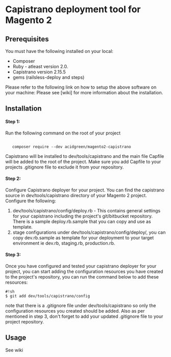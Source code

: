 # Capistrano deployment tool for Magento 2 #

## Prerequisites ##
You must have the following installed on your local:

* Composer
* Ruby - atleast version 2.0.
* Capistrano version 2.15.5
* gems (railsless-deploy and steps)

Please refer to the following link on how to setup the above software on your machine:
Please see [wiki] for more information about the installation.

## Installation ##

#### Step 1: 
Run the following command on the root of your project

```

   composer require --dev acidgreen/magento2-capistrano

```
Capistrano will be installed to dev/tools/capistrano and the main file Capfile will be added to the root of the project. Make sure you add Capfile to your projects .gitignore file to exclude it from your repository.

#### Step 2: 
Configure Capistrano deployer for your project. You can find the capistrano source in dev/tools/capistrano directory of your Magento 2 project. Configure the following:
1. dev/tools/capistrano/config/deploy.rb - This contains general settings for your capistrano including the project's git/bitbucket repository. There is a sample deploy.rb.sample that you can copy and use as template.
2. stage configurations under dev/tools/capistrano/config/deploy/, you can copy dev.rb.sample as template for your deployment to your target environment ie dev.rb, staging.rb, production.rb.

#### Step 3:
Once you have configured and tested your capistrano deployer for your project, you can start adding the configuration resources you have created to the project's repository, you can run the command below to add these resources:

```
#!sh
$ git add dev/tools/capistrano/config
```
note that there is a .gitignore file under dev/tools/capistrano so only the configuration resources you created should be added. Also as per mentioned in step 3, don't forget to add your updated .gitignore file to your project repository. 


## Usage ##
See wiki